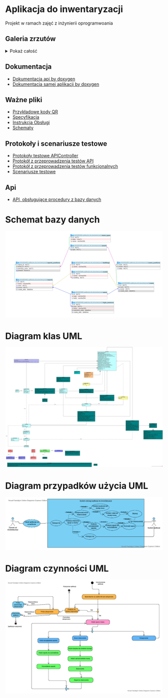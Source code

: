 # Aplikacja do inwentaryzacji

Projekt w ramach zajęć z inżynierii oprogramwoania

## Galeria zrzutów
<details>
  <summary>Pokaż całość</summary>
  
  <p>
    <a href="zrzuty/przykładowy-raport.pdf">Przykładowy raport w formie pdf</a>
  </p>

  <p>
    <img src="zrzuty/zrzut0.jpg" width="256">
    <img src="zrzuty/zrzut1.jpg" width="256">
    <img src="zrzuty/zrzut2.jpg" width="256">
    <img src="zrzuty/zrzut3.jpg" width="256">
    <img src="zrzuty/zrzut4.jpg" width="256">
    <img src="zrzuty/zrzut5.jpg" width="256">
    <img src="zrzuty/zrzut6.jpg" width="256">
    <img src="zrzuty/zrzut7.jpg" width="256">
    <img src="zrzuty/zrzut8.jpg" width="256">
    <img src="zrzuty/zrzut9.jpg" width="256">
    <img src="zrzuty/zrzut10.jpg" width="256">
    <img src="zrzuty/zrzut11.jpg" width="256">
    <img src="zrzuty/zrzut12.jpg" width="256">
    <img src="zrzuty/zrzut13.jpg" width="256">
    <img src="zrzuty/zrzut14.jpg" width="256">
    <img src="zrzuty/zrzut15.jpg" width="256">
  </p>
</details>

## Dokumentacja
- [Dokumentacja api by doxygen](http://aplikacja-do-inwentaryzacji.000webhostapp.com/dokumentacja/api/)
- [Dokumentacja samej aplikacji by doxygen](http://aplikacja-do-inwentaryzacji.000webhostapp.com/dokumentacja/aplikacja/)

## Ważne pliki
- [Przykładowe kody QR](QRCodes/)
- [Specyfikacja](Specyfikacja.pdf)
- [Instrukcja Obsługi](InstrukcjaObsługi.pdf)
- [Schematy](Schematy.pdf)

## Protokoły i scenariusze testowe
- [Protokoły testowe APIController](Protokoły%20i%20scenariusze%20testowe/Protokoły%20testowe%20APIController%20.pdf)
- [Protokół z przeprowadzenia testów API](Protokoły%20i%20scenariusze%20testowe/Protokół%20z%20przeprowadzenia%20testów%20API.pdf)
- [Protokół z przeprowadzenia testów funkcjonalnych](Protokoły%20i%20scenariusze%20testowe/Protokół%20z%20przeprowadzenia%20testów%20funkcjonalnych.pdf)
- [Scenariusze testowe](Protokoły%20i%20scenariusze%20testowe/Scenariusze%20testowe.pdf)

## Api
- [API, obsługujące procedury z bazy danych](https://github.com/Jerry-BloodBerry/InwentaryzacjaAPI)

# Schemat bazy danych

![Schemat bazy](diagramy/baza.png)

# Diagram klas UML

![Klasy UML](diagramy/klasy.jpg)

# Diagram przypadków użycia UML

![Przypadki użycia UML](diagramy/przypadki-uzycia.png)

# Diagram czynności UML

![Czynności UML](diagramy/czynnosci.png)
